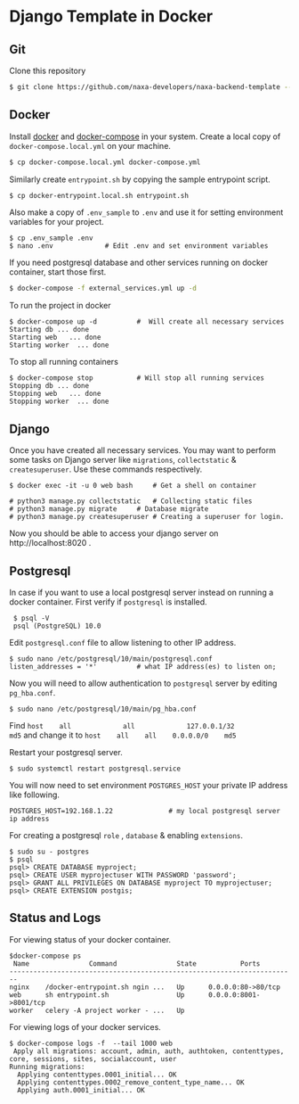 # Django Template in Docker

 
## Git

Clone this repository
```sh
$ git clone https://github.com/naxa-developers/naxa-backend-template --depth=1
```
## Docker
Install [docker](https://docs.docker.com/engine/install/) and [docker-compose](https://docs.docker.com/compose/install/) in your system.
Create a local copy of `docker-compose.local.yml` on your machine. 

```sh
$ cp docker-compose.local.yml docker-compose.yml
```
Similarly create `entrypoint.sh` by copying the sample entrypoint script.

```sh
$ cp docker-entrypoint.local.sh entrypoint.sh
```
Also make a copy of `.env_sample` to `.env` and use it for setting environment variables for your project. 

    $ cp .env_sample .env
    $ nano .env				# Edit .env and set environment variables

 If you need postgresql database and other services running on docker container, start those first.
```sh
$ docker-compose -f external_services.yml up -d
```
To run the project in docker

    $ docker-compose up -d			#  Will create all necessary services
    Starting db ... done
    Starting web   ... done
    Starting worker  ... done

To stop all running containers

    $ docker-compose stop			# Will stop all running services
    Stopping db ... done
    Stopping web   ... done
    Stopping worker  ... done

## Django
Once you have created all necessary services. You may want to perform some tasks on Django server like `migrations`, `collectstatic` & `createsuperuser`.
Use these commands respectively.

    $ docker exec -it -u 0 web bash		# Get a shell on container

    # python3 manage.py collectstatic 	# Collecting static files 
    # python3 manage.py migrate		# Database migrate
    # python3 manage.py createsuperuser	# Creating a superuser for login.

Now you should be able to access your django server on http://localhost:8020 .

## Postgresql
In case if you want to use a local postgresql server instead on running a docker container.
First verify if `postgresql` is installed.

     $ psql -V
     psql (PostgreSQL) 10.0
Edit `postgresql.conf` file to allow listening to other IP address.

    $ sudo nano /etc/postgresql/10/main/postgresql.conf
    listen_addresses = '*'          # what IP address(es) to listen on;
Now you will need to allow authentication to `postgresql` server by editing `pg_hba.conf`.

    $ sudo nano /etc/postgresql/10/main/pg_hba.conf
    
Find `host    all             all             127.0.0.1/32            md5`  and change it to `host    all    all    0.0.0.0/0    md5`

Restart your postgresql server.

    $ sudo systemctl restart postgresql.service
You will now need to set environment `POSTGRES_HOST`  your private IP address like following.

    POSTGRES_HOST=192.168.1.22 				# my local postgresql server ip address

For creating a postgresql `role` , `database` & enabling `extensions`.

    $ sudo su - postgres
    $ psql
    psql> CREATE DATABASE myproject;
    psql> CREATE USER myprojectuser WITH PASSWORD 'password';
    psql> GRANT ALL PRIVILEGES ON DATABASE myproject TO myprojectuser;
    psql> CREATE EXTENSION postgis;
 ## Status and Logs
 For viewing status of your docker container.

    $docker-compose ps
     Name               Command               State           Ports         
    ------------------------------------------------------------------------
    nginx    /docker-entrypoint.sh ngin ...   Up      0.0.0.0:80->80/tcp    
    web      sh entrypoint.sh                 Up      0.0.0.0:8001->8001/tcp
    worker   celery -A project worker - ...   Up 

For viewing logs of your docker services.

    $ docker-compose logs -f  --tail 1000 web
     Apply all migrations: account, admin, auth, authtoken, contenttypes, core, sessions, sites, socialaccount, user
    Running migrations:
      Applying contenttypes.0001_initial... OK
      Applying contenttypes.0002_remove_content_type_name... OK
      Applying auth.0001_initial... OK